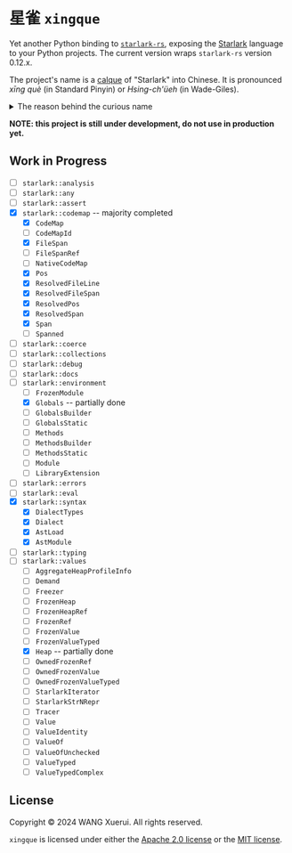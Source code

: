 # 星雀 `xingque`

Yet another Python binding to [`starlark-rs`][starlark-rs], exposing the
[Starlark] language to your Python projects. The current version wraps
`starlark-rs` version 0.12.x.

The project's name is a [calque] of "Starlark" into Chinese. It is
pronounced *xīng què* (in Standard Pinyin) or *Hsing-ch'üeh* (in Wade-Giles).

<details>
<summary>The reason behind the curious name</summary>

I had to come up with another name for the project after discovering
[an identically named project][starlark-pyo3] after I first renamed the
project `starlark-pyo3` from `python-starlark-rs`, and that the probably
next-best alternative `pystarlark` was also taken long ago.

</details>

[calque]: https://en.wikipedia.org/wiki/Calque
[starlark-pyo3]: https://github.com/inducer/starlark-pyo3
[starlark-rs]: https://github.com/facebook/starlark-rust
[Starlark]: https://github.com/bazelbuild/starlark

**NOTE: this project is still under development, do not use in production yet.**

## Work in Progress

* [ ] `starlark::analysis`
* [ ] `starlark::any`
* [ ] `starlark::assert`
* [x] `starlark::codemap` -- majority completed
    - [x] `CodeMap`
    - [ ] `CodeMapId`
    - [x] `FileSpan`
    - [ ] `FileSpanRef`
    - [ ] `NativeCodeMap`
    - [x] `Pos`
    - [x] `ResolvedFileLine`
    - [x] `ResolvedFileSpan`
    - [x] `ResolvedPos`
    - [x] `ResolvedSpan`
    - [x] `Span`
    - [ ] `Spanned`
* [ ] `starlark::coerce`
* [ ] `starlark::collections`
* [ ] `starlark::debug`
* [ ] `starlark::docs`
* [ ] `starlark::environment`
    - [ ] `FrozenModule`
    - [x] `Globals` -- partially done
    - [ ] `GlobalsBuilder`
    - [ ] `GlobalsStatic`
    - [ ] `Methods`
    - [ ] `MethodsBuilder`
    - [ ] `MethodsStatic`
    - [ ] `Module`
    - [ ] `LibraryExtension`
* [ ] `starlark::errors`
* [ ] `starlark::eval`
* [x] `starlark::syntax`
    - [x] `DialectTypes`
    - [x] `Dialect`
    - [x] `AstLoad`
    - [x] `AstModule`
* [ ] `starlark::typing`
* [ ] `starlark::values`
    - [ ] `AggregateHeapProfileInfo`
    - [ ] `Demand`
    - [ ] `Freezer`
    - [ ] `FrozenHeap`
    - [ ] `FrozenHeapRef`
    - [ ] `FrozenRef`
    - [ ] `FrozenValue`
    - [ ] `FrozenValueTyped`
    - [x] `Heap` -- partially done
    - [ ] `OwnedFrozenRef`
    - [ ] `OwnedFrozenValue`
    - [ ] `OwnedFrozenValueTyped`
    - [ ] `StarlarkIterator`
    - [ ] `StarlarkStrNRepr`
    - [ ] `Tracer`
    - [ ] `Value`
    - [ ] `ValueIdentity`
    - [ ] `ValueOf`
    - [ ] `ValueOfUnchecked`
    - [ ] `ValueTyped`
    - [ ] `ValueTypedComplex`

## License

Copyright &copy; 2024 WANG Xuerui. All rights reserved.

`xingque` is licensed under either the
[Apache 2.0 license](./LICENSE.Apache-2.0) or the
[MIT license](./LICENSE.MIT).
